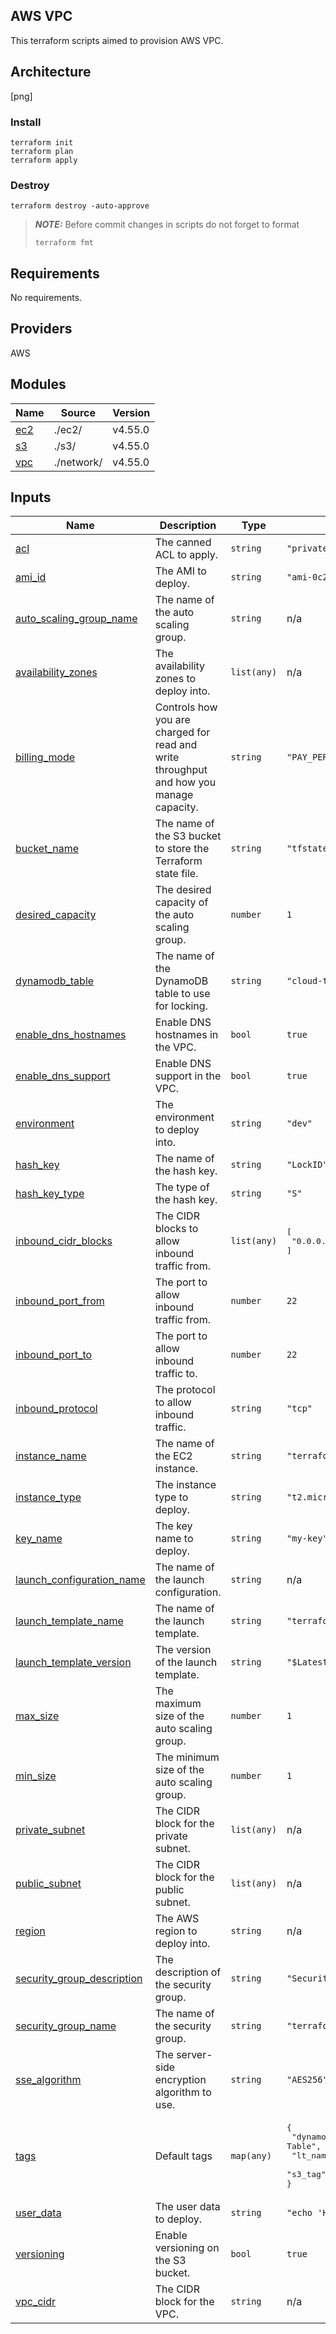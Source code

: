 ## AWS VPC
This terraform scripts aimed to provision AWS VPC.

## Architecture
[png]

### Install 

```shell
terraform init
terraform plan
terraform apply
```

### Destroy
```shell
terraform destroy -auto-approve
```



> **_NOTE:_** 
> Before commit changes in scripts do not forget to format
> ```shell
> terraform fmt
> ```

## Requirements

No requirements.

## Providers

AWS

## Modules

| Name | Source | Version |
|------|--------|---------|
| <a name="module_ec2"></a> [ec2](#module\_ec2) | ./ec2/ | v4.55.0 |
| <a name="module_s3"></a> [s3](#module\_s3) | ./s3/ | v4.55.0 |
| <a name="module_vpc"></a> [vpc](#module\_vpc) | ./network/ | v4.55.0 |


## Inputs

| Name | Description | Type | Default | Required |
|------|-------------|------|---------|:--------:|
| <a name="input_acl"></a> [acl](#input\_acl) | The canned ACL to apply. | `string` | `"private"` | no |
| <a name="input_ami_id"></a> [ami\_id](#input\_ami\_id) | The AMI to deploy. | `string` | `"ami-0c2b8ca1dad447f8a"` | no |
| <a name="input_auto_scaling_group_name"></a> [auto\_scaling\_group\_name](#input\_auto\_scaling\_group\_name) | The name of the auto scaling group. | `string` | n/a | yes |
| <a name="input_availability_zones"></a> [availability\_zones](#input\_availability\_zones) | The availability zones to deploy into. | `list(any)` | n/a | yes |
| <a name="input_billing_mode"></a> [billing\_mode](#input\_billing\_mode) | Controls how you are charged for read and write throughput and how you manage capacity. | `string` | `"PAY_PER_REQUEST"` | no |
| <a name="input_bucket_name"></a> [bucket\_name](#input\_bucket\_name) | The name of the S3 bucket to store the Terraform state file. | `string` | `"tfstate-cloud-s3"` | no |
| <a name="input_desired_capacity"></a> [desired\_capacity](#input\_desired\_capacity) | The desired capacity of the auto scaling group. | `number` | `1` | no |
| <a name="input_dynamodb_table"></a> [dynamodb\_table](#input\_dynamodb\_table) | The name of the DynamoDB table to use for locking. | `string` | `"cloud-terraform-lock"` | no |
| <a name="input_enable_dns_hostnames"></a> [enable\_dns\_hostnames](#input\_enable\_dns\_hostnames) | Enable DNS hostnames in the VPC. | `bool` | `true` | no |
| <a name="input_enable_dns_support"></a> [enable\_dns\_support](#input\_enable\_dns\_support) | Enable DNS support in the VPC. | `bool` | `true` | no |
| <a name="input_environment"></a> [environment](#input\_environment) | The environment to deploy into. | `string` | `"dev"` | no |
| <a name="input_hash_key"></a> [hash\_key](#input\_hash\_key) | The name of the hash key. | `string` | `"LockID"` | no |
| <a name="input_hash_key_type"></a> [hash\_key\_type](#input\_hash\_key\_type) | The type of the hash key. | `string` | `"S"` | no |
| <a name="input_inbound_cidr_blocks"></a> [inbound\_cidr\_blocks](#input\_inbound\_cidr\_blocks) | The CIDR blocks to allow inbound traffic from. | `list(any)` | <pre>[<br>  "0.0.0.0/0"<br>]</pre> | no |
| <a name="input_inbound_port_from"></a> [inbound\_port\_from](#input\_inbound\_port\_from) | The port to allow inbound traffic from. | `number` | `22` | no |
| <a name="input_inbound_port_to"></a> [inbound\_port\_to](#input\_inbound\_port\_to) | The port to allow inbound traffic to. | `number` | `22` | no |
| <a name="input_inbound_protocol"></a> [inbound\_protocol](#input\_inbound\_protocol) | The protocol to allow inbound traffic. | `string` | `"tcp"` | no |
| <a name="input_instance_name"></a> [instance\_name](#input\_instance\_name) | The name of the EC2 instance. | `string` | `"terraform-ec2-instance"` | no |
| <a name="input_instance_type"></a> [instance\_type](#input\_instance\_type) | The instance type to deploy. | `string` | `"t2.micro"` | no |
| <a name="input_key_name"></a> [key\_name](#input\_key\_name) | The key name to deploy. | `string` | `"my-key"` | no |
| <a name="input_launch_configuration_name"></a> [launch\_configuration\_name](#input\_launch\_configuration\_name) | The name of the launch configuration. | `string` | n/a | yes |
| <a name="input_launch_template_name"></a> [launch\_template\_name](#input\_launch\_template\_name) | The name of the launch template. | `string` | `"terraform-ec2-lt"` | no |
| <a name="input_launch_template_version"></a> [launch\_template\_version](#input\_launch\_template\_version) | The version of the launch template. | `string` | `"$Latest"` | no |
| <a name="input_max_size"></a> [max\_size](#input\_max\_size) | The maximum size of the auto scaling group. | `number` | `1` | no |
| <a name="input_min_size"></a> [min\_size](#input\_min\_size) | The minimum size of the auto scaling group. | `number` | `1` | no |
| <a name="input_private_subnet"></a> [private\_subnet](#input\_private\_subnet) | The CIDR block for the private subnet. | `list(any)` | n/a | yes |
| <a name="input_public_subnet"></a> [public\_subnet](#input\_public\_subnet) | The CIDR block for the public subnet. | `list(any)` | n/a | yes |
| <a name="input_region"></a> [region](#input\_region) | The AWS region to deploy into. | `string` | n/a | yes |
| <a name="input_security_group_description"></a> [security\_group\_description](#input\_security\_group\_description) | The description of the security group. | `string` | `"Security group for the EC2 instance."` | no |
| <a name="input_security_group_name"></a> [security\_group\_name](#input\_security\_group\_name) | The name of the security group. | `string` | `"terraform-ec2-sg"` | no |
| <a name="input_sse_algorithm"></a> [sse\_algorithm](#input\_sse\_algorithm) | The server-side encryption algorithm to use. | `string` | `"AES256"` | no |
| <a name="input_tags"></a> [tags](#input\_tags) | Default tags | `map(any)` | <pre>{<br>  "dynamodb_tag": "DynamoDB Terraform State Lock Table",<br>  "lt_name": "Launch template for EC2 instances",<br>  "s3_tag": "S3 Terraform State Bucket"<br>}</pre> | no |
| <a name="input_user_data"></a> [user\_data](#input\_user\_data) | The user data to deploy. | `string` | `"echo 'Hello, World!' > index.html"` | no |
| <a name="input_versioning"></a> [versioning](#input\_versioning) | Enable versioning on the S3 bucket. | `bool` | `true` | no |
| <a name="input_vpc_cidr"></a> [vpc\_cidr](#input\_vpc\_cidr) | The CIDR block for the VPC. | `string` | n/a | yes |
